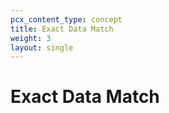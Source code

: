 ```yaml
---
pcx_content_type: concept
title: Exact Data Match
weight: 3
layout: single
---
```


# Exact Data Match
